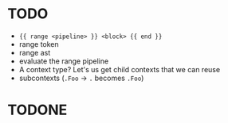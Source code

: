 
# TODO
- `{{ range <pipeline> }} <block> {{ end }}`
- range token
- range ast
- evaluate the range pipeline
- A context type? Let's us get child contexts that we can reuse
- subcontexts (`.Foo` -> `.` becomes `.Foo`)


# TODONE
